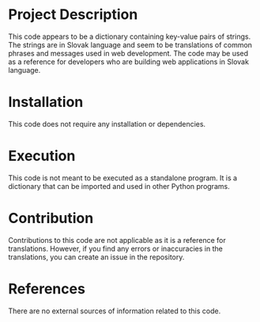 # Project Description

This code appears to be a dictionary containing key-value pairs of strings. The strings are in Slovak language and seem to be translations of common phrases and messages used in web development. The code may be used as a reference for developers who are building web applications in Slovak language.

# Installation

This code does not require any installation or dependencies.

# Execution

This code is not meant to be executed as a standalone program. It is a dictionary that can be imported and used in other Python programs.

# Contribution

Contributions to this code are not applicable as it is a reference for translations. However, if you find any errors or inaccuracies in the translations, you can create an issue in the repository.

# References

There are no external sources of information related to this code.